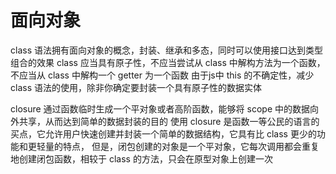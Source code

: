 # 面向对象
class 语法拥有面向对象的概念，封装、继承和多态，同时可以使用接口达到类型组合的效果
class 应当具有原子性，不应当尝试从 class 中解构方法为一个函数，不应当从 class 中解构一个 getter 为一个函数
由于js中 this 的不确定性，减少 class 语法的使用，除非你确定要封装一个具有原子性的数据实体

closure 通过函数临时生成一个平对象或者高阶函数，能够将 scope 中的数据向外共享，从而达到简单的数据封装的目的
使用 closure 是函数一等公民的语言的买点，它允许用户快速创建并封装一个简单的数据结构，它具有比 class 更少的功能和更轻量的特点，
但是，闭包创建的对象是一个平对象，它每次调用都会重复地创建闭包函数，相较于 class 的方法，只会在原型对象上创建一次

